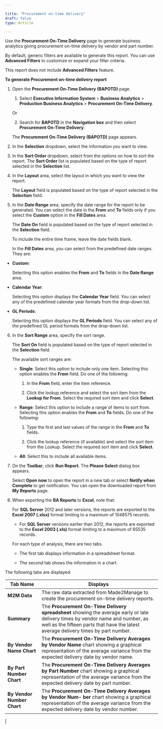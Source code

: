 ```yaml
---

title: "Procurement on-time delivery"
draft: false
type: Article

---
```


Use the **Procurement On-Time Delivery** page to generate business analytics giving procurement on-time delivery by vendor and part number.

By default, generic filters are available to generate this report. You can use **Advanced Filters** to customize or expand your filter criteria.

This report does not include **Advanced Filters** feature.

**To generate Procurement on-time delivery report**

1.  Open the **Procurement On-Time Delivery (BAPOTD)** page.

    1. Select **Executive Information System** > **Business Analytics** > **Production Business Analytics** > **Procurement On-Time Delivery**.

    Or

    2.  Search for **BAPOTD** in the **Navigation box** and then select **Procurement On-Time Delivery**.

    The **Procurement On-Time Delivery (BAPOTD)** page appears.

2.  In the **Selection** dropdown, select the information you want to view.

3.  In the **Sort Order** dropdown, select from the options on how to sort the report. The **Sort Order** list is populated based on the type of report selected in the **Selection** list.

4.  In the **Layout** area, select the layout in which you want to view the report.

    The **Layout** field is populated based on the type of report selected in the **Selection** field.

5.  In the **Date Range** area, specify the date range for the report to be generated. You can select the date in the **From** and **To** fields only if you select the **Custom** option in the **Fill Dates** area.

    The **Date On** field is populated based on the type of report selected in the **Selection** field.

    To include the entire time frame, leave the date fields blank.

    In the **Fill Dates** area, you can select from the predefined date ranges. They are:

- **Custom**:

    Selecting this option enables the **From** and **To** fields in the **Date Range** area.

- **Calendar Year**:

    Selecting this option displays the **Calendar Year** field. You can select any of the predefined calendar year formats from the drop-down list.

- **GL Periods**:

    Selecting this option displays the **GL Periods** field. You can select any of the predefined GL period formats from the drop-down list.

6.  In the **Sort Range** area, specify the sort range.

    The **Sort On** field is populated based on the type of report selected in the **Selection** field.

    The available sort ranges are:

    - **Single**: Select this option to include only one item. Selecting this option enables the **From** field. Do one of the following:

        1.  In the **From** field, enter the item reference.

        2.  Click the lookup reference and select the sort item from the **Lookup for From**. Select the required sort item and click **Select**.

    - **Range**: Select this option to include a range of items to sort from. Selecting this option enables the **From** and **To** fields. Do one of the following:

        1.  Type the first and last values of the range in the **From** and **To** fields.

        2.  Click the lookup reference (if available) and select the sort item from the Lookup. Select the required sort item and click **Select**.

    - **All**: Select this to include all available items.

7.  On the **Toolbar**, click **Run Report**. The **Please Select** dialog box appears.

    Select **Open now** to open the report in a new tab or select **Notify when Complete** to get notification. You can open the downloaded report from **My Reports** page.

8.  When exporting the **BA Reports** to **Excel**, note that:

     For **SQL Server** 2012 and later versions, the reports are exported to the **Excel 2007 (.xlsx)** format limiting to a maximum of 1048575 records.

    - For **SQL Server** versions earlier than 2012, the reports are exported to the **Excel 2003 (.xls)** format limiting to a maximum of 65535 records.

    For each type of analysis, there are two tabs.

    - The first tab displays information in a spreadsheet format.

    - The second tab shows the information in a chart.

The following tabs are displayed:

| **Tab Name**               | **Displays**                                                                                                                                                                                                          |
|----------------------------|-----------------------------------------------------------------------------------------------------------------------------------------------------------------------------------------------------------------------|
| **M2M Data**               | The raw data extracted from Made2Manage to create the procurement on-time delivery reports.                                                                                                                         |
| **Summary**                | The **Procurement On-Time Delivery spreadsheet** showing the average early or late delivery times by vendor name and number, as well as the fifteen parts that have the latest average delivery times by part number. |
| **By Vendor Name Chart**   | The **Procurement On-Time Delivery Averages by Vendor Name** chart showing a graphical representation of the average variance from the expected delivery date by vendor name.                                         |
| **By Part Number Chart**   | The **Procurement On-Time Delivery Averages by Part Number** chart showing a graphical representation of the average variance from the expected delivery date by part number.                                         |
| **By Vendor Number Chart** | The **Procurement On-Time Delivery Averages by Vendor Num- ber** chart showing a graphical representation of the average variance from the expected delivery date by vendor number.                                   |
|
